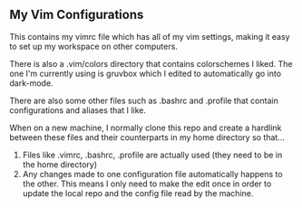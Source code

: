## My Vim Configurations

This contains my vimrc file which has all of my vim settings, making it easy to
set up my workspace on other computers.

There is also a .vim/colors directory that contains colorschemes I liked. The
one I'm currently using is gruvbox which I edited to automatically go into
dark-mode.

There are also some other files such as .bashrc and .profile that contain
configurations and aliases that I like.

When on a new machine, I normally clone this repo and create a hardlink
between these files and their counterparts in my home directory so that...
1. Files like .vimrc, .bashrc, .profile are actually used (they need to be in
the home directory)
2. Any changes made to one configuration file automatically happens to the
other. This means I only need to make the edit once in order to update the local
repo and the config file read by the machine.
